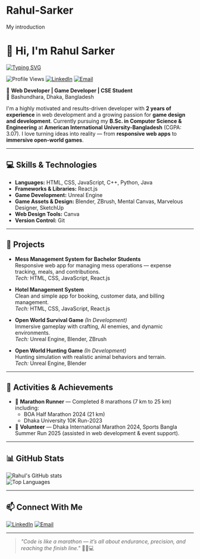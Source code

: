 # Rahul-Sarker
My introduction
# 👋 Hi, I'm Rahul Sarker

[![Typing SVG](https://readme-typing-svg.herokuapp.com?font=Fira+Code&pause=1000&color=00C0FF&width=435&lines=Web+Developer;Game+Developer;CSE+Student;Marathon+Runner;Lifelong+Learner)](https://git.io/typing-svg)

![Profile Views](https://komarev.com/ghpvc/?username=RahulSarker&color=blue)
[![LinkedIn](https://img.shields.io/badge/LinkedIn-Connect-blue?logo=linkedin)](https://www.linkedin.com/in/rahul-sarker-b7a0612b8)
[![Email](https://img.shields.io/badge/Email-rahulsarker2002%40gmail.com-red?logo=gmail)](mailto:rahulsarker2002@gmail.com)

🚀 **Web Developer | Game Developer | CSE Student**  
📍 Bashundhara, Dhaka, Bangladesh  

I'm a highly motivated and results-driven developer with **2 years of experience** in web development and a growing passion for **game design and development**. Currently pursuing my **B.Sc. in Computer Science & Engineering** at **American International University-Bangladesh** (CGPA: 3.07). I love turning ideas into reality — from **responsive web apps** to **immersive open-world games**.

---

## 💻 Skills & Technologies

- **Languages:** HTML, CSS, JavaScript, C++, Python, Java  
- **Frameworks & Libraries:** React.js  
- **Game Development:** Unreal Engine  
- **Game Assets & Design:** Blender, ZBrush, Mental Canvas, Marvelous Designer, SketchUp  
- **Web Design Tools:** Canva  
- **Version Control:** Git  

---

## 🔨 Projects

- **Mess Management System for Bachelor Students**  
  Responsive web app for managing mess operations — expense tracking, meals, and contributions.  
  *Tech:* HTML, CSS, JavaScript, React.js  

- **Hotel Management System**  
  Clean and simple app for booking, customer data, and billing management.  
  *Tech:* HTML, CSS, JavaScript, React.js  

- **Open World Survival Game** *(In Development)*  
  Immersive gameplay with crafting, AI enemies, and dynamic environments.  
  *Tech:* Unreal Engine, Blender, ZBrush  

- **Open World Hunting Game** *(In Development)*  
  Hunting simulation with realistic animal behaviors and terrain.  
  *Tech:* Unreal Engine, Blender  

---

## 🌟 Activities & Achievements

- 🏃 **Marathon Runner** — Completed 8 marathons (7 km to 25 km) including:
  - BOA Half Marathon 2024 (21 km)  
  - Dhaka University 10K Run-2023  
- 🤝 **Volunteer** — Dhaka International Marathon 2024, Sports Bangla Summer Run 2025 (assisted in web development & event support).  

---

## 📊 GitHub Stats

![Rahul's GitHub stats](https://github-readme-stats.vercel.app/api?username=RahulSarker&show_icons=true&theme=radical)  
![Top Languages](https://github-readme-stats.vercel.app/api/top-langs/?username=RahulSarker&layout=compact&theme=radical)  

---

## 📫 Connect With Me

[![LinkedIn](https://img.shields.io/badge/LinkedIn-Connect-blue?logo=linkedin)](https://www.linkedin.com/in/rahul-sarker-b7a0612b8)
[![Email](https://img.shields.io/badge/Email-rahulsarker2002%40gmail.com-red?logo=gmail)](mailto:rahulsarker2002@gmail.com)

---

> _"Code is like a marathon — it’s all about endurance, precision, and reaching the finish line."_ 🏃‍♂️💻

